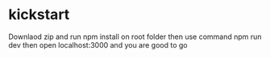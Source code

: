 # kickstart

Downlaod zip and run npm install on root folder
then use command npm run dev then open localhost:3000 and you are good to go
